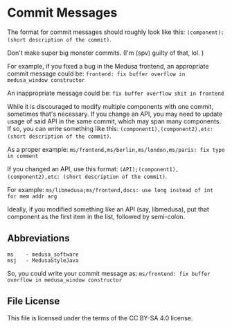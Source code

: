 # Commit Messages

The format for commit messages should roughly look like this:
`(component): (short description of the commit)`.

Don't make super big monster commits. (I'm (spv) guilty of that, lol. )

For example, if you fixed a bug in the Medusa frontend, an appropriate commit
message could be:
`frontend: fix buffer overflow in medusa_window constructor`

An inappropriate message could be:
`fix buffer overflow shit in frontend`

While it is discouraged to modify multiple components with one commit, sometimes
that's necessary. If you change an API, you may need to update usage of said API
in the same commit, which may span many components. If so, you can write
something like this:
`(component1),(component2),etc: (short description of the commit)`.

As a proper example:
`ms/frontend,ms/berlin,ms/london,ms/paris: fix typo in comment`

If you changed an API, use this format:
`(API);(component1),(component2),etc: (short description of the commit)`.

For example:
`ms/libmedusa;ms/frontend,docs: use long instead of int for mem addr arg`

Ideally, if you modified something like an API (say, libmedusa), put that
component as the first item in the list, followed by semi-colon.

## Abbreviations
```
ms    - medusa_software
msj   - MedusaStyleJava
```

So, you could write your commit message as:
`ms/frontend: fix buffer overflow in medusa_window constructor`

## File License
This file is licensed under the terms of the CC BY-SA 4.0 license.
